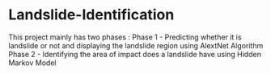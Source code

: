 # Landslide-Identification
This project  mainly has two phases : 
Phase 1 - Predicting whether it is landslide or not  and displaying the landslide region using AlextNet Algorithm 
Phase 2 - Identifying  the area of impact does a landslide have using Hidden Markov Model
